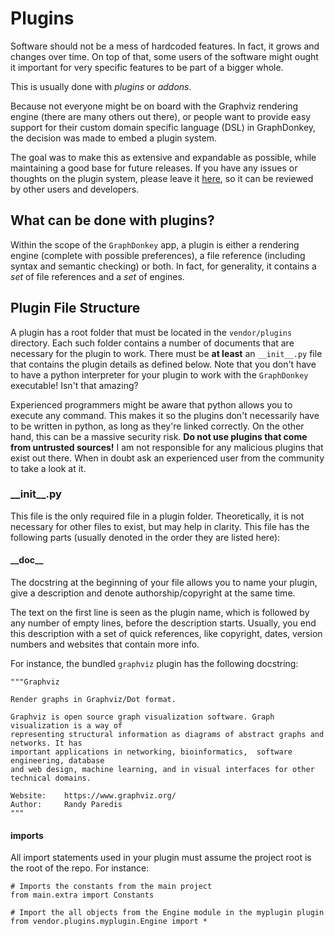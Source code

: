 # Plugins

Software should not be a mess of hardcoded features. In fact, it grows and
changes over time. On top of that, some users of the software might ought it
important for very specific features to be part of a bigger whole.

This is usually done with _plugins_ or _addons_.

Because not everyone might be on board with the Graphviz rendering engine
(there are many others out there), or people want to provide easy support for
their custom domain specific language (DSL) in GraphDonkey, the decision was
made to embed a plugin system.

The goal was to make this as extensive and expandable as possible, while
maintaining a good base for future releases. If you have any issues or thoughts
on the plugin system, please leave it [here](
https://github.com/RandyParedis/GraphDonkey/issues), so it can be reviewed by
other users and developers.

## What can be done with plugins?
Within the scope of the `GraphDonkey` app, a plugin is either a rendering
engine (complete with possible preferences), a file reference (including syntax
and semantic checking) or both. In fact, for generality, it contains a _set_
of file references and a _set_ of engines.

## Plugin File Structure
A plugin has a root folder that must be located in the `vendor/plugins`
directory. Each such folder contains a number of documents that are necessary
for the plugin to work. There must be **at least** an `__init__.py` file that
contains the plugin details as defined below. Note that you don't have to have
a python interpreter for your plugin to work with the `GraphDonkey` executable!
Isn't that amazing?

Experienced programmers might be aware that python allows you to execute any
command. This makes it so the plugins don't necessarily have to be written in
python, as long as they're linked correctly. On the other hand, this can be a
massive security risk. **Do not use plugins that come from untrusted sources!**
I am not responsible for any malicious plugins that exist out there. When in
doubt ask an experienced user from the community to take a look at it.

### \_\_init__.py
This file is the only required file in a plugin folder. Theoretically, it is
not necessary for other files to exist, but may help in clarity. This file
has the following parts (usually denoted in the order they are listed here):

#### \_\_doc__
The docstring at the beginning of your file allows you to name your plugin,
give a description and denote authorship/copyright at the same time.

The text on the first line is seen as the plugin name, which is followed by any
number of empty lines, before the description starts. Usually, you end this
description with a set of quick references, like copyright, dates, version
numbers and websites that contain more info.

For instance, the bundled `graphviz` plugin has the following docstring:
```
"""Graphviz

Render graphs in Graphviz/Dot format.

Graphviz is open source graph visualization software. Graph visualization is a way of
representing structural information as diagrams of abstract graphs and networks. It has
important applications in networking, bioinformatics,  software engineering, database
and web design, machine learning, and in visual interfaces for other technical domains.

Website:    https://www.graphviz.org/
Author:     Randy Paredis
"""
```

#### imports
All import statements used in your plugin must assume the project root is the
root of the repo. For instance:
```
# Imports the constants from the main project
from main.extra import Constants

# Import the all objects from the Engine module in the myplugin plugin
from vendor.plugins.myplugin.Engine import *
```
